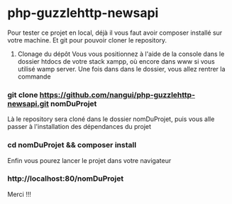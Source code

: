 # php-guzzlehttp-newsapi

Pour tester ce projet en local, déjà il vous faut avoir composer installé sur votre machine.
Et git pour pouvoir cloner le repository.

1. Clonage du dépôt
Vous vous positionnez à l'aide de la console dans le dossier htdocs de votre stack xampp, où encore dans www si vous utilisé wamp server.
Une fois dans dans le dossier, vous allez rentrer la commande 

### git clone https://github.com/nangui/php-guzzlehttp-newsapi.git nomDuProjet

Là le repository sera cloné dans le dossier nomDuProjet, puis vous alle passer à l'installation des dépendances du projet

### cd nomDuProjet && composer install

Enfin vous pourez lancer le projet dans votre navigateur

### http://localhost:80/nomDuProjet

Merci !!!
